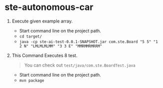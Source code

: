 # ste-autonomous-car
1. Execute given example array.
 	- Start command line on the project path.
 	- `cd target/`
 	- `java -cp ste-ai-test-0.0.1-SNAPSHOT.jar com.ste.Board "5 5" "1 2 N" "LMLMLMLMM" "3 3 E" "MMRMMRMRRM"`

2. This Command Executes 8 test. 
	> You can check out `test/java/com.ste.BoardTest.java` 
	- Start command line on the project path.
	- `mvn package`
